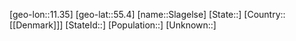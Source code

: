 ﻿---
location: [55.4,11.35]
mapzoom: [7,12] 
mapmarker: city 
type: City
tags:
- geo/City


SpocWebEntityId: 34316
isDeleted: false
confidential: public

---
[geo-lon::11.35]
[geo-lat::55.4]
[name::Slagelse]
[State::]
[Country::[[Denmark]]]
[StateId::]
[Population::]
[Unknown::]

